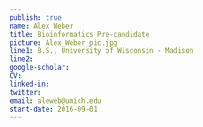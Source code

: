 ```yaml
---
publish: true
name: Alex Weber
title: Bioinformatics Pre-candidate
picture: Alex_Weber_pic.jpg
line1: B.S., University of Wisconsin - Madison
line2:  
google-scholar: 
CV:
linked-in: 
twitter:
email: aleweb@umich.edu
start-date: 2016-09-01
---
```


